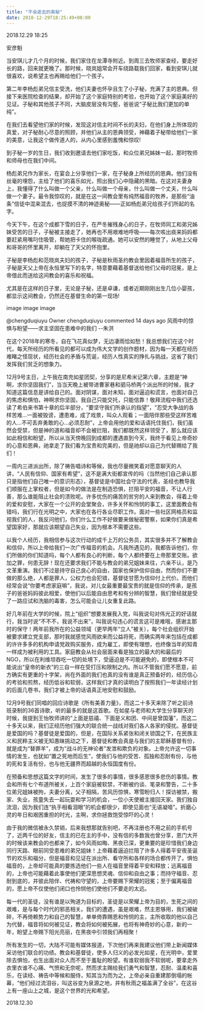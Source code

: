 ```yaml
---
title: "不会逝去的奥秘"
date: 2018-12-29T18:25:49+08:00
---
```


2018.12.29 18:25

安彦魁

当安琪儿才几个月的时候，我们家住在龙潭寺附近。到周三去牧师家查经，要走好长的路，回来就更晚了。那时候，晓岚姐常会开车绕路载我们回家，看到安琪儿就很喜欢，说希望主也再赐给他们一个孩子。

第二年李杨彪弟兄信主受洗，他们夫妻也怀孕且生了小子秘，充满了主的恩典。但接下来医院检查的结果，却开始了这个家庭特别的考验，也开始了这个家庭美好的见证。子秘和其他孩子不同，大脑皮层没有沟壑，爸爸说“子秘比我们更加的单纯”。

在我们去看望他们家的时候，发现这对信主时间不长的夫妇，在他们身上所体现的真爱，对子秘耐心尽意的照顾，并他们从主的恩典领受，神藉着子秘带给他们一家的美意，让我这个做传道人的，从内心里感到羞愧和惊叹!

到子秘一岁的生日，我们收到邀请去他们家吃饭，和众位弟兄姊妹一起，那时牧师和师母也在我们中间。

杨彪弟兄作为家长，在宴会上分享他们一家，在子秘身上所经历的恩典。他们没有丝毫的埋怨，主给了他们的喜乐如光，照出我们心中隐藏的黑暗。在这对夫妻身上，我懂得了什么叫做一个父亲，什么叫做一个母亲，什么叫做一个丈夫，什么叫做一个妻子。最令我惊叹的，就是在这一间教会里有纯然福音的牧养，是那些“油条”信徒中混来混去，也捉摸不清的神迹奥秘——正如杨彪弟兄给孩子们所起的名字。

今天下午，在这个成都下雪的日子，在严冬摧残身心的日子，在牧师同工和弟兄姊妹受苦的日子，子秘被主接走了，她再也不用艰难地呼吸——每次咳出痰来妈妈都要赶紧用嘴叼住吸管，帮她把卡住的喉咙疏通。她可以安然的睡觉了，从地上父母和哥哥的怀里离开，却躺在了天父的怀抱里。

子秘是李杨彪和范晓岚夫妇的孩子，子秘是秋雨圣约教会里因着福音所生的孩子，子秘是天父上帝在永恒里写下的名字，特意要藉着基督送给他们父母的冠冕，是上帝借此而送给这间教会的喜乐和祝福。

尤其是在这样的日子里，无论是子秘，还是卓谦，或者近期刚刚出生几位小婴孩，都显示这间教会，仍然还在基督生命的第一现场!

image
image
image

 @chengduqiuyu
 Owner
chengduqiuyu commented 14 days ago
风雨中的惊惧与盼望——求主坚固在患难中的我们
--朱洪

在这个2018年的寒冬，自在飞花真似梦，无边凄雨恰如愁！我总想我们在这个时代，每天所经历的所看见的都可以成为伟大文学的创作题材，因为每一天都在经历难睹之怪现状，经历社会的矛盾与荒诞，经历人性真实的挣扎与挑战，这省了我们发挥我们贫乏的想象力。

12月9号主日，上午我在南充如星团契，分享的是尼希米记第六章，主题是“神啊，求你坚固我们”，当当天晚上被带进曹家巷和驷马桥两个派出所的时候，我才知道这篇信息是讲给自己的。面对阴谋，面对未知，面对逼迫和谎言，也面对自己的焦虑和惧怕，神啊求你坚固，我自己只能交托，只能信靠！敬拜流程中我们还选读了希伯来书第十章的后半部分，“要坚守我们所承认的指望”，“忍受大争战的各样苦难…一面被毁谤，遭患难，成了戏景，叫众人观看；一面陪伴那些受这样苦难的人…不可丢弃勇敢的心…必须忍耐”，上帝会用他的爱和话语托住我们，我们虽然会受禁，但是神的道和福音却不会被拦阻，我们都既然这样领受了，那么就应该如此相信和盼望，所以从当天傍晚回到成都的遭遇直到今天，我终于看见上帝奇妙的心意和恩典，祂拿走了我们看为宝贵和完美的，但是祂却以自己为代替赐给了我们！

一周内三进派出所，除了祷告唱诗和等候，我也尽量微笑着对愿意聊天的人讲，“人民有信仰、国家有希望”，这不是满大街都宣传的吗（当然他们自己承认那只是指他们自己唯一的意识形态），基督徒是中国社会守法的代表，圣经也教导我们顺服在上掌权者，但是如今的做法是在制造恐惧，拦阻平安的福音，不让人行善，那么谁能阻止社会的溃败呢。许多忧伤的痛苦的贫穷的人来到教会，得着上帝的爱和安慰，大家在一个公开的会堂聚会，许多关怀和怜悯的事工，这里面教会有错吗，我们行在光明之中，大家也在各行各业尽职工作。面对一些社区网格员和监视我们的人，我反问他们，你们什么工作不好做要来做秘密警察，如果你们真是希望国家好，那就应该期望自己失业，因为根本不需要这些。

以我个人经历，我相信参与这次行动的成千上万的公务员，其实很多并不了解教会和信仰，所以上帝给我们一次广传福音的机会。凡我所遇见的，我都告诉他们，你们所做的你们知道吗，每个人都有良心的判断，每个人都终要在上帝那里交账。欲加之罪，何患无辞！现在还要求我们不能与教会的弟兄姐妹来往，六亲不认，是乃文革重演。我们不过是持守自己良心的自由，国家也保护信仰自由，然而你们不要做的那么绝，人都是罪人，公权力也会犯错，基督徒甘愿为信仰付上代价。而他们经常会说“你要考虑家庭嘛”，我说，对儿女最重要最宝贵的就是信仰的传承，是孩子的爸爸妈妈彼此相爱，使他们以后能自由思考和有分辨的智慧，我们曾经就是受了一路应试和洗脑的毒害，怎么可能会让儿女重复此路。

好几年前在大学的时候，院上“组织”想要发展我入党，叫我说句对伟光正的好话就行，我当时说“不不不，我说不出来”，叫我说句违心的谎言这可是难哦，感谢主那时的保守！两年前我所在的公益领域（更早两年“立人”被关），每个社会组织开始被要求建立党支部，那时我就感觉风雨欲来而公益将死，而确实两年来包括在成都的许许多多的机构申请党政购买服务，成为雇工，即使有理想，也终像当年的知青一样成为被利用的工具。家庭教会从社会层面来看是独立的最大的和最后的NGO，所以在利维坦吞吃一切的处境下，受逼迫是不可能避免的，即使根本不可能说出“皇帝的新衣”的三自一样在受打压和限制之内。所以不管我们愿不愿意，前方确实有更重的十字架，尚在外面的我们也真的没有谁是真正预备好的，经历信心的考验和煎熬，经历低谷和软弱，这样我们才真的读明白了按照我们一年读经计划的后面几卷书，我们才被上帝的话语真正地安慰和鼓励。

12月9号我们同唱的回应诗歌是《所有美善力量》，而这二十多天来除了听之前诗班录制的36首诗歌，听的最多的就是这首歌。在如星与老师和大学生分享聊天的时候，我提到王怡牧师讲的“上面是慈禧、下面是义和团、中间是曾国藩”，而这二十多天以来，我们正经历他们强大的联合统一战线对我们各人各家的侵扰。基督徒是爱国的吗？基督徒是爱国的，但是，在国际关系紧张和闭关锁国之下，在民族主义和民粹主义被无知愚昧挑动之下，基督徒和教会真是与我们的主耶稣基督有份，就是成为“替罪羊”，成为“战斗的无神论者”发泄和欺负的对象。上帝允许这一切事情的发生，也犹如“置之死地而后生”，使我们与他的受苦、孤独和忍耐有份，与他的死和复活有份，也与他无疆界而超越的永恒国度有份。

在预备和思想这篇文字的时间，发生了很多的事情，很多感恩很多悲伤的事情。教会和所有七个布道所被关，上百个家庭被软禁，不断被约谈、笔录和警告，二十多位弟兄姐妹被拘，夫妻分离，父子相隔，苦风历惊惧，寒雪盼归人！探访被禁，搬家、失业，孩童失去一起玩耍和学习的机会，一位小天使被主接回天家。我们独自流泪，因为我们连“执手相看泪眼”的机会都很少，即使见面也“无语凝噎”。折磨心灵的年日和艰困重担的时光，主啊，求你拯救饱受惊吓的心灵！

由于我的微信被永久禁销，后来我想那就告别吧，不再注册也不用之前的手机号了，近两千位的好友，信主的已在主的手中，没有信的多数我也曾分享，恩门大开的时候该来教会的也都来了，如今风雨如晦、黑夜已深，更重要的是珍惜我们身边同行天路、眼前同受患难的弟兄姐妹！上帝藉着逼迫拦阻了许多人得着平安夜圣诞节的欢乐和福分，但是福音和见证在派出所、看守所和各样的场合都传开了。惧怕福音的，上帝却可能真的要拣选他们一些人在福音里得着平安和释放；远离福音的，上帝也可能藉着此事使他们更深思想灵魂、信仰和自由之事；而持守福音、忍耐到底的，并彼此陪伴、代祷和守望的，上帝要赐下荣耀的冠冕；至于偏离福音的，愿上帝不仅使他们闭口也怜悯他们使他们不要走的太远。

每一代的圣徒，没有谁是以殉道为目标的，圣徒是以荣耀上帝为目的，生死之间的艰难，是与每个时代的邪恶相关。我们的遭遇，虽是艰难，然主恩够用，我们被破碎，不再倚赖势力和自己的智慧，单单倚靠赐恩和怜悯的主，主所收取的他以自己为代替，福音将如何被见证，教会将如何被拓展，也将有神奇妙的心意，新的一年，盼望上帝赐下阳光亮丽，在黑夜中引领我们再相聚！

所有发生的一切，大陆不可能有媒体报道，下次他们再来我建议他们带上新闻媒体采访他们联合的功绩。教会和基督徒，使多人归义的必发光如星，在光明中，爱里除去惧怕，也生出面对众人而不至于羞耻的盼望。有谁软弱我不软弱呢，要拿走外衣里衣谁不心痛、气愤和无奈呢，然而求主赐给我们勇气和智慧，忍耐、温柔和喜乐，在读经、祷告中等候和服侍，知其当为而为之，上帝必亲自重建那倒塌的帐幕，“他们经过流泪谷，叫这谷变为泉源之地，并有秋雨之福盖满了全谷”，在这谷上有一座山上之城，是这个世界的光和希望。

2018.12.30